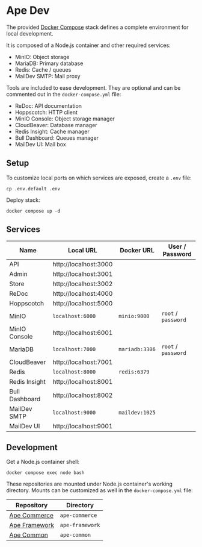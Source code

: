 # Ape Dev

The provided [Docker Compose](https://docs.docker.com/compose) stack defines a complete environment for local development.

It is composed of a Node.js container and other required services:

- MinIO: Object storage
- MariaDB: Primary database
- Redis: Cache / queues
- MailDev SMTP: Mail proxy

Tools are included to ease development. They are optional and can be commented out in the `docker-compose.yml` file:

- ReDoc: API documentation
- Hoppscotch: HTTP client
- MinIO Console: Object storage manager
- CloudBeaver: Database manager
- Redis Insight: Cache manager
- Bull Dashboard: Queues manager
- MailDev UI: Mail box

## Setup

To customize local ports on which services are exposed, create a `.env` file:

```
cp .env.default .env
```

Deploy stack:

```
docker compose up -d
```

## Services

| Name           | Local URL             | Docker URL     | User / Password     |
| -------------- | --------------------- | -------------- | ------------------- |
| API            | http://localhost:3000 |                |                     |
| Admin          | http://localhost:3001 |                |                     |
| Store          | http://localhost:3002 |                |                     |
| ReDoc          | http://localhost:4000 |                |                     |
| Hoppscotch     | http://localhost:5000 |                |                     |
| MinIO          | `localhost:6000`      | `minio:9000`   | `root` / `password` |
| MinIO Console  | http://localhost:6001 |                |                     |
| MariaDB        | `localhost:7000`      | `mariadb:3306` | `root` / `password` |
| CloudBeaver    | http://localhost:7001 |                |                     |
| Redis          | `localhost:8000`      | `redis:6379`   |                     |
| Redis Insight  | http://localhost:8001 |                |                     |
| Bull Dashboard | http://localhost:8002 |                |                     |
| MailDev SMTP   | `localhost:9000`      | `maildev:1025` |                     |
| MailDev UI     | http://localhost:9001 |                |                     |

## Development

Get a Node.js container shell:

```
docker compose exec node bash
```

These repositories are mounted under Node.js container's working directory. Mounts can be customized as well in the `docker-compose.yml` file:

| Repository                 | Directory       |
| -------------------------- | --------------- |
| [Ape Commerce](README.md)  | `ape-commerce`  |
| [Ape Framework](README.md) | `ape-framework` |
| [Ape Common](README.md)    | `ape-common`    |
